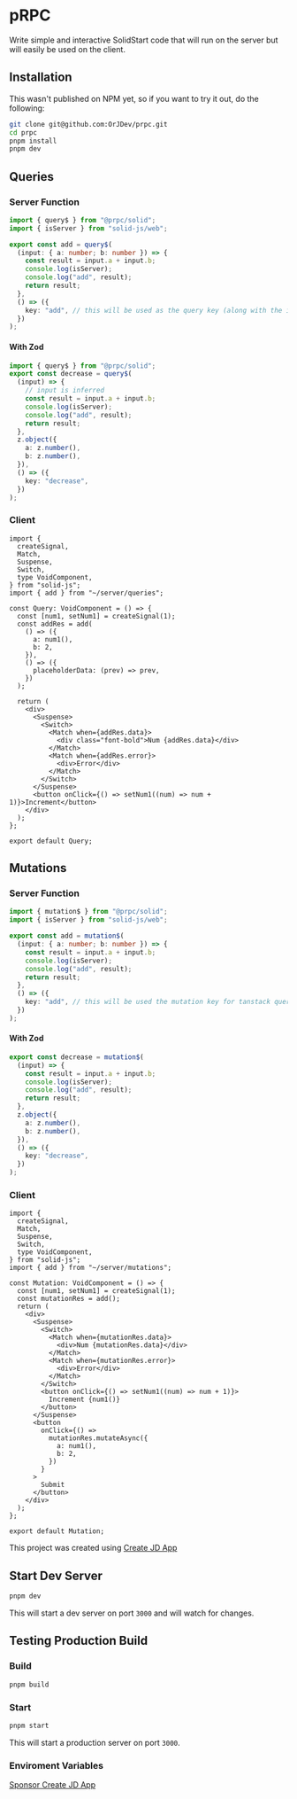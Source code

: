# pRPC

Write simple and interactive SolidStart code that will run on the server but will easily be used on the client.

## Installation

This wasn't published on NPM yet, so if you want to try it out, do the following:

```bash
git clone git@github.com:OrJDev/prpc.git
cd prpc
pnpm install
pnpm dev
```

## Queries

### Server Function

```ts
import { query$ } from "@prpc/solid";
import { isServer } from "solid-js/web";

export const add = query$(
  (input: { a: number; b: number }) => {
    const result = input.a + input.b;
    console.log(isServer);
    console.log("add", result);
    return result;
  },
  () => ({
    key: "add", // this will be used as the query key (along with the input), for tanstack query
  })
);
```

#### With Zod

```ts
import { query$ } from "@prpc/solid";
export const decrease = query$(
  (input) => {
    // input is inferred
    const result = input.a + input.b;
    console.log(isServer);
    console.log("add", result);
    return result;
  },
  z.object({
    a: z.number(),
    b: z.number(),
  }),
  () => ({
    key: "decrease",
  })
);
```

### Client

```tsx
import {
  createSignal,
  Match,
  Suspense,
  Switch,
  type VoidComponent,
} from "solid-js";
import { add } from "~/server/queries";

const Query: VoidComponent = () => {
  const [num1, setNum1] = createSignal(1);
  const addRes = add(
    () => ({
      a: num1(),
      b: 2,
    }),
    () => ({
      placeholderData: (prev) => prev,
    })
  );

  return (
    <div>
      <Suspense>
        <Switch>
          <Match when={addRes.data}>
            <div class="font-bold">Num {addRes.data}</div>
          </Match>
          <Match when={addRes.error}>
            <div>Error</div>
          </Match>
        </Switch>
      </Suspense>
      <button onClick={() => setNum1((num) => num + 1)}>Increment</button>
    </div>
  );
};

export default Query;
```

## Mutations

### Server Function

```ts
import { mutation$ } from "@prpc/solid";
import { isServer } from "solid-js/web";

export const add = mutation$(
  (input: { a: number; b: number }) => {
    const result = input.a + input.b;
    console.log(isServer);
    console.log("add", result);
    return result;
  },
  () => ({
    key: "add", // this will be used the mutation key for tanstack query
  })
);
```

#### With Zod

```ts
export const decrease = mutation$(
  (input) => {
    const result = input.a + input.b;
    console.log(isServer);
    console.log("add", result);
    return result;
  },
  z.object({
    a: z.number(),
    b: z.number(),
  }),
  () => ({
    key: "decrease",
  })
);
```

### Client

```tsx
import {
  createSignal,
  Match,
  Suspense,
  Switch,
  type VoidComponent,
} from "solid-js";
import { add } from "~/server/mutations";

const Mutation: VoidComponent = () => {
  const [num1, setNum1] = createSignal(1);
  const mutationRes = add();
  return (
    <div>
      <Suspense>
        <Switch>
          <Match when={mutationRes.data}>
            <div>Num {mutationRes.data}</div>
          </Match>
          <Match when={mutationRes.error}>
            <div>Error</div>
          </Match>
        </Switch>
        <button onClick={() => setNum1((num) => num + 1)}>
          Increment {num1()}
        </button>
      </Suspense>
      <button
        onClick={() =>
          mutationRes.mutateAsync({
            a: num1(),
            b: 2,
          })
        }
      >
        Submit
      </button>
    </div>
  );
};

export default Mutation;
```

This project was created using [Create JD App](https://github.com/OrJDev/create-jd-app)

## Start Dev Server

```bash
pnpm dev
```

This will start a dev server on port `3000` and will watch for changes.

## Testing Production Build

### Build

```bash
pnpm build
```

### Start

```bash
pnpm start
```

This will start a production server on port `3000`.

### Enviroment Variables

[Sponsor Create JD App](https://github.com/sponsors/OrJDev)
